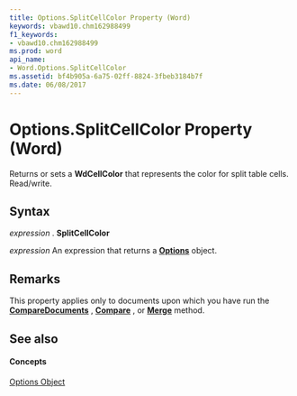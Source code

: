 ```yaml
---
title: Options.SplitCellColor Property (Word)
keywords: vbawd10.chm162988499
f1_keywords:
- vbawd10.chm162988499
ms.prod: word
api_name:
- Word.Options.SplitCellColor
ms.assetid: bf4b905a-6a75-02ff-8824-3fbeb3184b7f
ms.date: 06/08/2017
---
```



# Options.SplitCellColor Property (Word)

Returns or sets a **WdCellColor** that represents the color for split table cells. Read/write.


## Syntax

 _expression_ . **SplitCellColor**

 _expression_ An expression that returns a **[Options](options-object-word.md)** object.


## Remarks

This property applies only to documents upon which you have run the **[CompareDocuments](application-comparedocuments-method-word.md)** , **[Compare](document-compare-method-word.md)** , or **[Merge](document-merge-method-word.md)** method.


## See also


#### Concepts


[Options Object](options-object-word.md)

